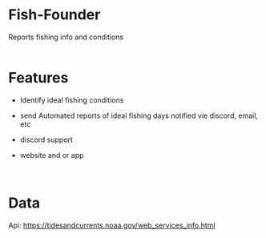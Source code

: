 # Fish-Founder
Reports fishing info and conditions  
</br>


# Features
- Identify ideal fishing conditions

- send Automated reports of ideal fishing days notified vie discord, email, etc

- discord support

- website and or app

</br>

# Data
Api: https://tidesandcurrents.noaa.gov/web_services_info.html 
